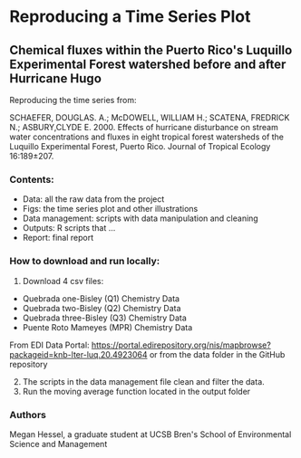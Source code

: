 # Reproducing a Time Series Plot

## Chemical fluxes within the Puerto Rico's Luquillo Experimental Forest watershed before and after Hurricane Hugo

Reproducing the time series from:

SCHAEFER, DOUGLAS. A.; McDOWELL, WILLIAM H.; SCATENA, FREDRICK N.; ASBURY,CLYDE E. 2000. Effects of hurricane disturbance on stream water concentrations and fluxes in eight tropical forest watersheds of the Luquillo Experimental Forest, Puerto Rico. Journal of Tropical Ecology 16:189±207.

### Contents:

-   Data: all the raw data from the project
-   Figs: the time series plot and other illustrations
-   Data management: scripts with data manipulation and cleaning
-   Outputs: R scripts that ... 
-   Report: final report

### How to download and run locally:

1)  Download 4 csv files:

-   Quebrada one-Bisley (Q1) Chemistry Data
-   Quebrada two-Bisley (Q2) Chemistry Data
-   Quebrada three-Bisley (Q3) Chemistry Data
-   Puente Roto Mameyes (MPR) Chemistry Data

From EDI Data Portal: <https://portal.edirepository.org/nis/mapbrowse?packageid=knb-lter-luq.20.4923064>
or from the data folder in the GitHub repository 

2)  The scripts in the data management file clean and filter the data.
3)  Run the moving average function located in the output folder 

### Authors

Megan Hessel, a graduate student at UCSB Bren's School of Environmental Science and Management
